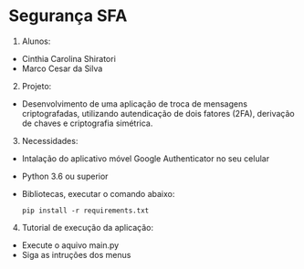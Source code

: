 # Segurança SFA

1. Alunos:

- Cinthia Carolina Shiratori
- Marco Cesar da Silva

2. Projeto:

- Desenvolvimento de uma aplicação de troca de mensagens criptografadas, utilizando autendicação de dois fatores (2FA), derivação de chaves e criptografia simétrica.

3. Necessidades:

- Intalação do aplicativo móvel Google Authenticator no seu celular
- Python 3.6 ou superior
- Bibliotecas, executar o comando abaixo:

    `pip install -r requirements.txt`

4. Tutorial de execução da aplicação:

- Execute o aquivo main.py
- Siga as intruções dos menus